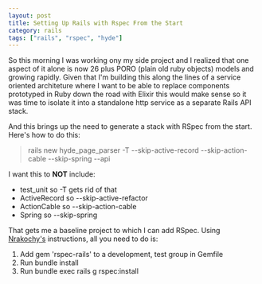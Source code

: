 ```yaml
---
layout: post
title: Setting Up Rails with Rspec From the Start
category: rails
tags: ["rails", "rspec", "hyde"]
---
```

So this morning I was working ony my side project and I realized that one aspect of it alone is now 26 plus PORO (plain old ruby objects) models and growing rapidly.  Given that I'm building this along the lines of a service oriented architeture where I want to be able to replace components prototyped in Ruby down the road with Elixir this would make sense so it was time to isolate it into a standalone http service as a separate Rails API stack.

And this brings up the need to generate a stack with RSpec from the start.  Here's how to do this:

> rails new hyde_page_parser -T --skip-active-record --skip-action-cable --skip-spring --api

I want this to **NOT** include: 

* test_unit so -T gets rid of that
* ActiveRecord so --skip-active-refactor
* ActionCable so --skip-action-cable 
* Spring so --skip-spring 

That gets me a baseline project to which I can add RSpec.  Using [Nrakochy's](http://nrakochy.github.io/rspec/rails/2015/05/27/How-To-Setup-Rspec-Instead-Of-Test-Unit-Rails/) instructions, all you need to do is: 

1.  Add gem 'rspec-rails' to a development, test group in Gemfile
2.  Run bundle install
3.  Run bundle exec rails g rspec:install

